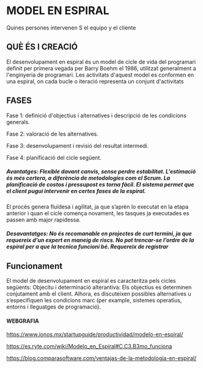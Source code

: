 # MODEL EN ESPIRAL



Quines persones intervenen S
el equipo y el cliente

## QUÈ ÉS I CREACIÓ

El desenvolupament en espiral és un model de cicle de vida del programari definit per primera vegada per Barry Boehm el 1986, utilitzat generalment a l'enginyeria de programari. Les activitats d'aquest model es conformen en una espiral, on cada bucle o iteració representa un conjunt d'activitats


## FASES

Fase 1: definició d'objectius i alternatives i descripció de les condicions generals. 

Fase 2: valoració de les alternatives. 

Fase 3: desenvolupament i revisió del resultat intermedi. 

Fase 4: planificació del cicle següent. 





##### Avantatges: Flexible davant canvis, sense perdre estabilitat. L'estimació és més certera, a diferència de metodologies com el Scrum. La planificació de costos i pressupost es torna fàcil. El sistema permet que el client pugui intervenir en certes fases de la espiral.
El procés genera fluïdesa i agilitat, ja que s’aprèn lo executat en la etapa anterior i quan el cicle comença novament, les tasques ja executades es passen amb major rapidessa.

##### Desavantatges: No és recomanable en projectes de curt termini, ja que requereix d’un expert en maneig de riscs. No pot trencar-se l’ordre de la espiral per a que la tecnica funcioni bé. Requereix de registrar





## Funcionament
El model de desenvolupament en espiral es caracteritza pels cicles següents:
Objecitu i determinació alterantiva: Els objectius es determinen conjutament amb el client. Alhora, es discuteixen possibles alternatives u s’especifiquen les condicions marc (per example, sistemes operatius, entorns i lleguatges de programació).







#### WEBGRAFIA

https://www.ionos.mx/startupguide/productividad/modelo-en-espiral/

https://es.ryte.com/wiki/Modelo_en_Espiral#C.C3.B3mo_funciona

https://blog.comparasoftware.com/ventajas-de-la-metodologia-en-espiral/


